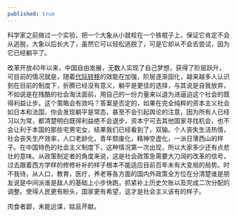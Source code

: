 ```yaml
---
published: true
---
```

科学家之前做过一个实验，把一个大象从小就栓在一个铁棍子上，保证它肯定不会从逃脱，大象以后长大了，虽然它可以轻松逃脱了，可是它却从不会去尝试，因为它已经躺平了。

改革开放40年以来，中国自由发展，无数人实现了自己梦想，获得了阶层跃升，可目前的情况就是，随着[代际转移](https://yuanqingfei.me/%E8%AE%BA%E4%BB%A3%E9%99%85%E8%BD%AC%E7%A7%BB/)的效能在加强，阶层逐渐固化，越来越多人认识到在目前的制度下，折腾已经没有意义，躺平是更佳的选择，与其说是自我放弃，不如说是在残酷的社会淘汰面前，用自己的一份力量来以退为进逼迫这个社会的既得利益让步。这个策略会有效吗？答案是否定的，如果在完全纯粹的资本主义社会如日本和法国，你会发现躺平是常态，甚至不会引起舆论的注意，因为所有人已经习以为常，都清楚明白既得利益绝不会退步，资本宁可去其他国家寻找机会，也不会让利于本国的那些宅男宅女，结果我们已经看到了，双输。个人丧失生活热情，社会丧失生产效率，人口老龄化，青年颓废化，精神空虚化，一派日薄西山的样子。在中国特色的社会主义制度下，这种情况第一次出现，所以大家多少还有点悲壮的意味。从政策制定者的角度来说，这是社会政策急需要大刀阔的改革的信号，过去跟着西方学样的修修补补的样子根本不能适应目前百年未有大变局的局势。时不我待，从人口，教育，医疗，养老等各方面的国内外政策全方位在分清楚谁是朋友说是中间派谁是敌人的基础上小步快跑，抓紧补上历史欠账以及完成二次分配的调整。使得人民更有盼头，国家更有希望，这才是社会主义该有的样子。

肉食者鄙，未能远谋，姑且芹献。
